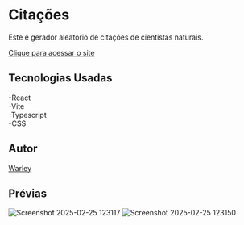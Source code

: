 # Citações

Este é gerador aleatorio de citações de cientistas naturais.

<a href="https://quotes-beta-seven.vercel.app/">Clique para acessar o site</a> 

## Tecnologias Usadas

-React  
-Vite  
-Typescript  
-CSS  

## Autor
<a href="">Warley</a>

## Prévias
![Screenshot 2025-02-25 123117](https://github.com/user-attachments/assets/f2517180-99d7-48c3-b9c1-debdab0d3a4c)
![Screenshot 2025-02-25 123150](https://github.com/user-attachments/assets/eb67e73c-36e1-4d24-a4b3-1fec789df81b)
